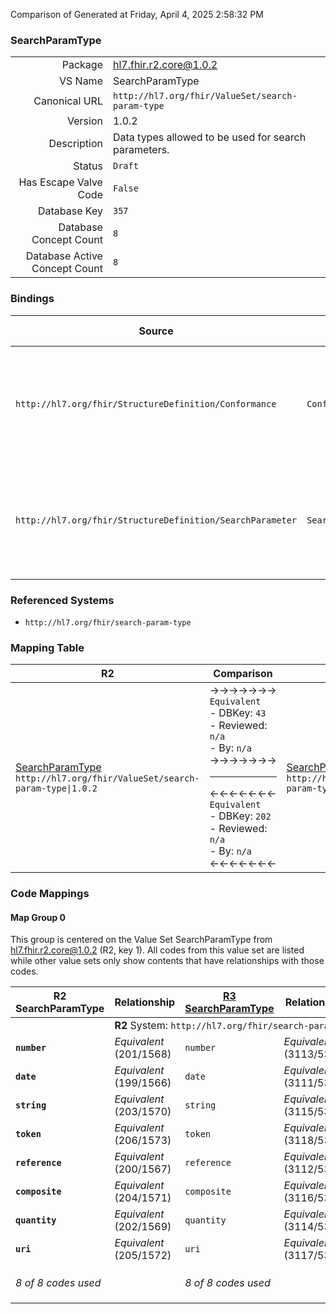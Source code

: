 Comparison of 
Generated at Friday, April 4, 2025 2:58:32 PM

### SearchParamType

|      |     |
| ---: | --- |
| Package | hl7.fhir.r2.core@1.0.2 |
| VS Name | SearchParamType |
| Canonical URL | `http://hl7.org/fhir/ValueSet/search-param-type` |
| Version | 1.0.2 |
| Description | Data types allowed to be used for search parameters. |
| Status | `Draft` |
| Has Escape Valve Code | `False` |
| Database Key | `357` |
| Database Concept Count | `8` |
| Database Active Concept Count | `8` |
### Bindings

| Source | Element | Binding | Strength | Element Short |
| ------ | ------- | ------- | -------- | ------------- |
| `http://hl7.org/fhir/StructureDefinition/Conformance` | `Conformance.rest.resource.searchParam.type` | `http://hl7.org/fhir/ValueSet/search-param-type` | `Required` | number \| date \| string \| token \| reference \| composite \| quantity \| uri |
| `http://hl7.org/fhir/StructureDefinition/SearchParameter` | `SearchParameter.type` | `http://hl7.org/fhir/ValueSet/search-param-type` | `Required` | number \| date \| string \| token \| reference \| composite \| quantity \| uri |

### Referenced Systems

* `http://hl7.org/fhir/search-param-type`
### Mapping Table

| R2 | Comparison | R3 | Comparison | R4 | Comparison | R4B | Comparison | R5
| --- | --- | --- | --- | --- | --- | --- | --- | ---
| [SearchParamType](/docs/R2/ValueSets/SearchParamType.md)<br/> `http://hl7.org/fhir/ValueSet/search-param-type\|1.0.2` | →→→→→→→<br/>`Equivalent`<br/>- DBKey: `43`<br/>- Reviewed: `n/a`<br/>- By: `n/a`<br/>→→→→→→→<hr/>←←←←←←←<br/>`Equivalent`<br/>- DBKey: `202`<br/>- Reviewed: `n/a`<br/>- By: `n/a`<br/>←←←←←←←| [SearchParamType](/docs/R3/ValueSets/SearchParamType.md)<br/> `http://hl7.org/fhir/ValueSet/search-param-type\|3.0.2` | →→→→→→→<br/>`SourceIsNarrowerThanTarget`<br/>- DBKey: `371`<br/>- Reviewed: `n/a`<br/>- By: `n/a`<br/>→→→→→→→<hr/>←←←←←←←<br/>`SourceIsBroaderThanTarget`<br/>- DBKey: `594`<br/>- Reviewed: `n/a`<br/>- By: `n/a`<br/>←←←←←←←| [SearchParamType](/docs/R4/ValueSets/SearchParamType.md)<br/> `http://hl7.org/fhir/ValueSet/search-param-type\|4.0.1` | →→→→→→→<br/>`Equivalent`<br/>- DBKey: `1727`<br/>- Reviewed: `n/a`<br/>- By: `n/a`<br/>→→→→→→→<hr/>←←←←←←←<br/>`Equivalent`<br/>- DBKey: `1728`<br/>- Reviewed: `n/a`<br/>- By: `n/a`<br/>←←←←←←←| [SearchParamType](/docs/R4B/ValueSets/SearchParamType.md)<br/> `http://hl7.org/fhir/ValueSet/search-param-type\|4.3.0` | →→→→→→→<br/>`Equivalent`<br/>- DBKey: `818`<br/>- Reviewed: `n/a`<br/>- By: `n/a`<br/>→→→→→→→<hr/>←←←←←←←<br/>`Equivalent`<br/>- DBKey: `1079`<br/>- Reviewed: `n/a`<br/>- By: `n/a`<br/>←←←←←←←| [SearchParamType](/docs/R5/ValueSets/SearchParamType.md)<br/> `http://hl7.org/fhir/ValueSet/search-param-type\|5.0.0` 

### Code Mappings


#### Map Group 0

This group is centered on the Value Set SearchParamType from hl7.fhir.r2.core@1.0.2 (R2, key 1).
All codes from this value set are listed while other value sets only show contents that have relationships with those codes.

| R2 SearchParamType| Relationship | [R3 SearchParamType](/docs/R3/ValueSets/SearchParamType.md)| Relationship | [R4 SearchParamType](/docs/R4/ValueSets/SearchParamType.md)| Relationship | [R4B SearchParamType](/docs/R4B/ValueSets/SearchParamType.md)| Relationship | [R5 SearchParamType](/docs/R5/ValueSets/SearchParamType.md)
| --- | --- | --- | --- | --- | --- | --- | --- | ---
| <td colspan="8">**R2** System: `http://hl7.org/fhir/search-param-type`
| **`number`**| _Equivalent_ <br/>(201/1568)| `number`| _Equivalent_ <br/>(3113/5320)| `number`| _Equivalent_ <br/>(17466/17467)| `number`| _Equivalent_ <br/>(7684/9984)| `number`
| **`date`**| _Equivalent_ <br/>(199/1566)| `date`| _Equivalent_ <br/>(3111/5319)| `date`| _Equivalent_ <br/>(17468/17469)| `date`| _Equivalent_ <br/>(7681/9981)| `date`
| **`string`**| _Equivalent_ <br/>(203/1570)| `string`| _Equivalent_ <br/>(3115/5324)| `string`| _Equivalent_ <br/>(17470/17471)| `string`| _Equivalent_ <br/>(7686/9986)| `string`
| **`token`**| _Equivalent_ <br/>(206/1573)| `token`| _Equivalent_ <br/>(3118/5325)| `token`| _Equivalent_ <br/>(17472/17473)| `token`| _Equivalent_ <br/>(7689/9989)| `token`
| **`reference`**| _Equivalent_ <br/>(200/1567)| `reference`| _Equivalent_ <br/>(3112/5322)| `reference`| _Equivalent_ <br/>(17474/17475)| `reference`| _Equivalent_ <br/>(7682/9982)| `reference`
| **`composite`**| _Equivalent_ <br/>(204/1571)| `composite`| _Equivalent_ <br/>(3116/5318)| `composite`| _Equivalent_ <br/>(17476/17477)| `composite`| _Equivalent_ <br/>(7687/9987)| `composite`
| **`quantity`**| _Equivalent_ <br/>(202/1569)| `quantity`| _Equivalent_ <br/>(3114/5321)| `quantity`| _Equivalent_ <br/>(17478/17479)| `quantity`| _Equivalent_ <br/>(7685/9985)| `quantity`
| **`uri`**| _Equivalent_ <br/>(205/1572)| `uri`| _Equivalent_ <br/>(3117/5326)| `uri`| _Equivalent_ <br/>(17480/17481)| `uri`| _Equivalent_ <br/>(7688/9988)| `uri`
| *8 of 8 codes used* | | *8 of 8 codes used* | | *8 of 9 codes used* <br/>remaining codes:<br/>`special`| | *8 of 9 codes used* <br/>remaining codes:<br/>`special`| | *8 of 9 codes used* <br/>remaining codes:<br/>`special`

